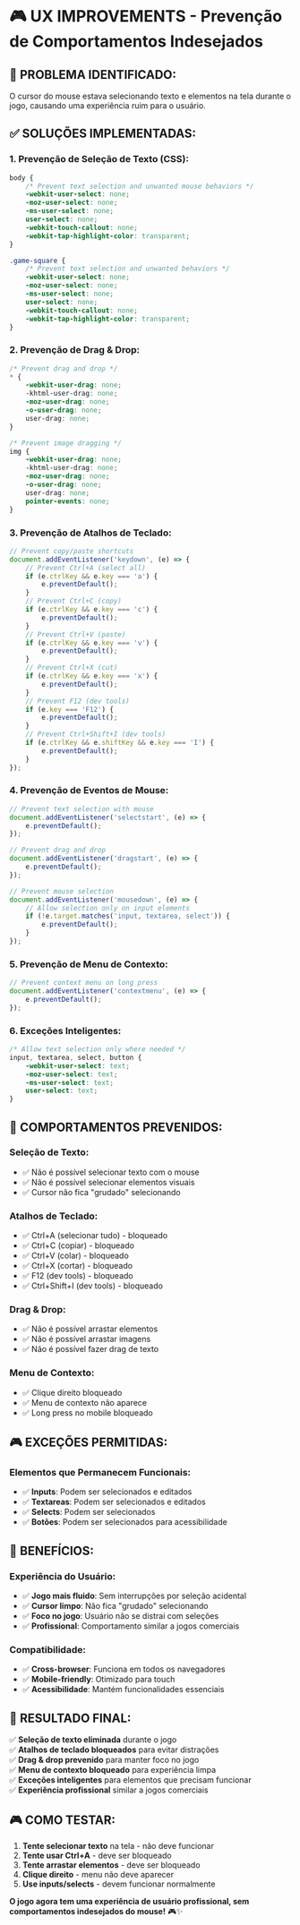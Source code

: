 # 🎮 UX IMPROVEMENTS - Prevenção de Comportamentos Indesejados

## 🎯 **PROBLEMA IDENTIFICADO:**

O cursor do mouse estava selecionando texto e elementos na tela durante o jogo, causando uma experiência ruim para o usuário.

## ✅ **SOLUÇÕES IMPLEMENTADAS:**

### **1. Prevenção de Seleção de Texto (CSS):**
```css
body {
    /* Prevent text selection and unwanted mouse behaviors */
    -webkit-user-select: none;
    -moz-user-select: none;
    -ms-user-select: none;
    user-select: none;
    -webkit-touch-callout: none;
    -webkit-tap-highlight-color: transparent;
}

.game-square {
    /* Prevent text selection and unwanted behaviors */
    -webkit-user-select: none;
    -moz-user-select: none;
    -ms-user-select: none;
    user-select: none;
    -webkit-touch-callout: none;
    -webkit-tap-highlight-color: transparent;
}
```

### **2. Prevenção de Drag & Drop:**
```css
/* Prevent drag and drop */
* {
    -webkit-user-drag: none;
    -khtml-user-drag: none;
    -moz-user-drag: none;
    -o-user-drag: none;
    user-drag: none;
}

/* Prevent image dragging */
img {
    -webkit-user-drag: none;
    -khtml-user-drag: none;
    -moz-user-drag: none;
    -o-user-drag: none;
    user-drag: none;
    pointer-events: none;
}
```

### **3. Prevenção de Atalhos de Teclado:**
```javascript
// Prevent copy/paste shortcuts
document.addEventListener('keydown', (e) => {
    // Prevent Ctrl+A (select all)
    if (e.ctrlKey && e.key === 'a') {
        e.preventDefault();
    }
    // Prevent Ctrl+C (copy)
    if (e.ctrlKey && e.key === 'c') {
        e.preventDefault();
    }
    // Prevent Ctrl+V (paste)
    if (e.ctrlKey && e.key === 'v') {
        e.preventDefault();
    }
    // Prevent Ctrl+X (cut)
    if (e.ctrlKey && e.key === 'x') {
        e.preventDefault();
    }
    // Prevent F12 (dev tools)
    if (e.key === 'F12') {
        e.preventDefault();
    }
    // Prevent Ctrl+Shift+I (dev tools)
    if (e.ctrlKey && e.shiftKey && e.key === 'I') {
        e.preventDefault();
    }
});
```

### **4. Prevenção de Eventos de Mouse:**
```javascript
// Prevent text selection with mouse
document.addEventListener('selectstart', (e) => {
    e.preventDefault();
});

// Prevent drag and drop
document.addEventListener('dragstart', (e) => {
    e.preventDefault();
});

// Prevent mouse selection
document.addEventListener('mousedown', (e) => {
    // Allow selection only on input elements
    if (!e.target.matches('input, textarea, select')) {
        e.preventDefault();
    }
});
```

### **5. Prevenção de Menu de Contexto:**
```javascript
// Prevent context menu on long press
document.addEventListener('contextmenu', (e) => {
    e.preventDefault();
});
```

### **6. Exceções Inteligentes:**
```css
/* Allow text selection only where needed */
input, textarea, select, button {
    -webkit-user-select: text;
    -moz-user-select: text;
    -ms-user-select: text;
    user-select: text;
}
```

## 🎯 **COMPORTAMENTOS PREVENIDOS:**

### **Seleção de Texto:**
- ✅ Não é possível selecionar texto com o mouse
- ✅ Não é possível selecionar elementos visuais
- ✅ Cursor não fica "grudado" selecionando

### **Atalhos de Teclado:**
- ✅ Ctrl+A (selecionar tudo) - bloqueado
- ✅ Ctrl+C (copiar) - bloqueado
- ✅ Ctrl+V (colar) - bloqueado
- ✅ Ctrl+X (cortar) - bloqueado
- ✅ F12 (dev tools) - bloqueado
- ✅ Ctrl+Shift+I (dev tools) - bloqueado

### **Drag & Drop:**
- ✅ Não é possível arrastar elementos
- ✅ Não é possível arrastar imagens
- ✅ Não é possível fazer drag de texto

### **Menu de Contexto:**
- ✅ Clique direito bloqueado
- ✅ Menu de contexto não aparece
- ✅ Long press no mobile bloqueado

## 🎮 **EXCEÇÕES PERMITIDAS:**

### **Elementos que Permanecem Funcionais:**
- ✅ **Inputs**: Podem ser selecionados e editados
- ✅ **Textareas**: Podem ser selecionados e editados
- ✅ **Selects**: Podem ser selecionados
- ✅ **Botões**: Podem ser selecionados para acessibilidade

## 🚀 **BENEFÍCIOS:**

### **Experiência do Usuário:**
- ✅ **Jogo mais fluido**: Sem interrupções por seleção acidental
- ✅ **Cursor limpo**: Não fica "grudado" selecionando
- ✅ **Foco no jogo**: Usuário não se distrai com seleções
- ✅ **Profissional**: Comportamento similar a jogos comerciais

### **Compatibilidade:**
- ✅ **Cross-browser**: Funciona em todos os navegadores
- ✅ **Mobile-friendly**: Otimizado para touch
- ✅ **Acessibilidade**: Mantém funcionalidades essenciais

## 🎯 **RESULTADO FINAL:**

✅ **Seleção de texto eliminada** durante o jogo  
✅ **Atalhos de teclado bloqueados** para evitar distrações  
✅ **Drag & drop prevenido** para manter foco no jogo  
✅ **Menu de contexto bloqueado** para experiência limpa  
✅ **Exceções inteligentes** para elementos que precisam funcionar  
✅ **Experiência profissional** similar a jogos comerciais  

## 🎮 **COMO TESTAR:**

1. **Tente selecionar texto** na tela - não deve funcionar
2. **Tente usar Ctrl+A** - deve ser bloqueado
3. **Tente arrastar elementos** - deve ser bloqueado
4. **Clique direito** - menu não deve aparecer
5. **Use inputs/selects** - devem funcionar normalmente

**O jogo agora tem uma experiência de usuário profissional, sem comportamentos indesejados do mouse!** 🎮✨
